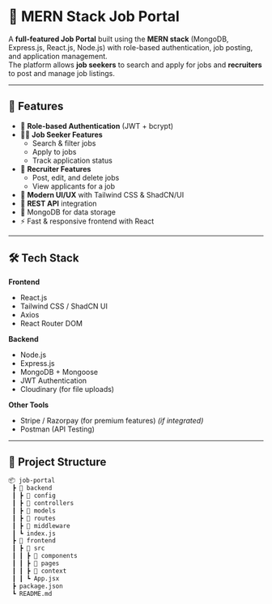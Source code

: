 # 🏢 MERN Stack Job Portal

A **full-featured Job Portal** built using the **MERN stack** (MongoDB, Express.js, React.js, Node.js) with role-based authentication, job posting, and application management.  
The platform allows **job seekers** to search and apply for jobs and **recruiters** to post and manage job listings.

---

## 🚀 Features

- 🔐 **Role-based Authentication** (JWT + bcrypt)
- 👨‍💻 **Job Seeker Features**
  - Search & filter jobs
  - Apply to jobs
  - Track application status
- 🏢 **Recruiter Features**
  - Post, edit, and delete jobs
  - View applicants for a job
- 🎨 **Modern UI/UX** with Tailwind CSS & ShadCN/UI
- 📡 **REST API** integration
- 💾 MongoDB for data storage
- ⚡ Fast & responsive frontend with React

---

## 🛠️ Tech Stack

**Frontend**
- React.js
- Tailwind CSS / ShadCN UI
- Axios
- React Router DOM

**Backend**
- Node.js
- Express.js
- MongoDB + Mongoose
- JWT Authentication
- Cloudinary (for file uploads)

**Other Tools**
- Stripe / Razorpay (for premium features) *(if integrated)*
- Postman (API Testing)

---

## 📂 Project Structure

```bash
📦 job-portal
 ┣ 📂 backend
 ┃ ┣ 📂 config
 ┃ ┣ 📂 controllers
 ┃ ┣ 📂 models
 ┃ ┣ 📂 routes
 ┃ ┣ 📂 middleware
 ┃ ┗ index.js
 ┣ 📂 frontend
 ┃ ┣ 📂 src
 ┃ ┃ ┣ 📂 components
 ┃ ┃ ┣ 📂 pages
 ┃ ┃ ┣ 📂 context
 ┃ ┃ ┗ App.jsx
 ┣ package.json
 ┗ README.md
